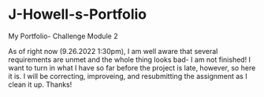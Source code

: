 # J-Howell-s-Portfolio
My Portfolio- Challenge Module 2


As of right now (9.26.2022 1:30pm), I am well aware that several requirements are unmet and the whole thing looks bad- I am not finished! I want to turn in what I have so far before the project is late, however, so here it is. I will be correcting, improveing, and resubmitting the assignment as I clean it up. Thanks!

